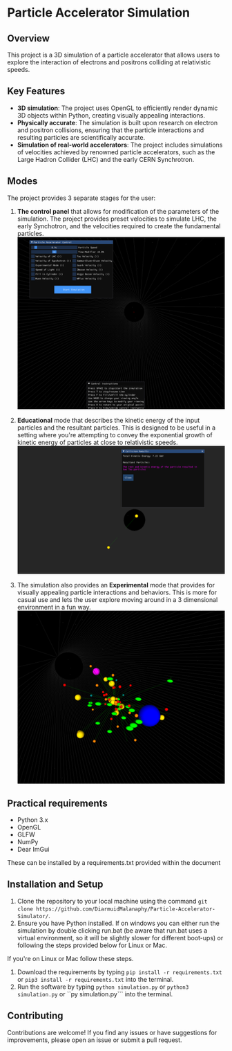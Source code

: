 # Particle Accelerator Simulation
## Overview 
This project is a 3D simulation of a particle accelerator that allows users to explore the interaction of electrons and positrons colliding at relativistic speeds. 


## Key Features

- **3D simulation**: The project uses OpenGL to efficiently render dynamic 3D objects within Python, creating visually appealing interactions.
- **Physically accurate**: The simulation is built upon research on electron and positron collisions, ensuring that the particle interactions and resulting particles are scientifically accurate.
- **Simulation of real-world accelerators**: The project includes simulations of velocities achieved by renowned particle accelerators, such as the Large Hadron Collider (LHC) and the early CERN Synchrotron.

## Modes
The project provides 3 separate stages for the user:
1. **The control panel** that allows for modification of the parameters of the simulation. The project provides preset velocities to simulate LHC, the early Synchotron, and the velocities required to create the fundamental particles.![Control Panel](images/control_panel.png)
   
2.  **Educational** mode that describes the kinetic energy of the input particles and the resultant particles. This is designed to be useful in a setting where you're attempting to convey the exponential growth of kinetic energy of particles at close to relativistic speeds.![Control Panel](images/Education_mode.png)
3. The simulation also provides an **Experimental** mode that provides for visually appealing particle interactions and behaviors. This is more for casual use and lets the user explore moving around in a 3 dimensional environment in a fun way. ![Control Panel](images/fun_mode.png)








## Practical requirements
- Python 3.x
- OpenGL
- GLFW
- NumPy
- Dear ImGui
  
These can be installed by a requirements.txt provided within the document


## Installation and Setup

1. Clone the repository to your local machine using the command ```git clone https://github.com/DiarmuidMalanaphy/Particle-Accelerator-Simulator/```.
2. Ensure you have Python installed.
If on windows you can either run the simulation by double clicking run.bat (be aware that run.bat uses a virtual environment, so it will be slightly slower for different boot-ups) or following the steps provided below for Linux or Mac.

If you're on Linux or Mac follow these steps.

1. Download the requirements by typing ```pip install -r requirements.txt``` or ```pip3 install -r requirements.txt``` into the terminal.
2. Run the software by typing ```python simulation.py``` or ```python3 simulation.py``` or ``py simulation.py``` into the terminal.

## Contributing

Contributions are welcome! If you find any issues or have suggestions for improvements, please open an issue or submit a pull request.



